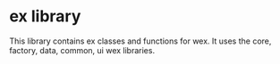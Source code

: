 # ex library

This library contains ex classes and functions for wex.
It uses the core, factory, data, common, ui wex libraries.
